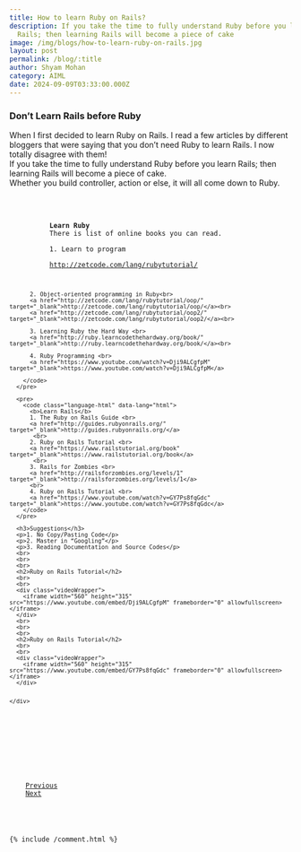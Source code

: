 ```yaml
---
title: How to learn Ruby on Rails?
description: If you take the time to fully understand Ruby before you learn
  Rails; then learning Rails will become a piece of cake
image: /img/blogs/how-to-learn-ruby-on-rails.jpg
layout: post
permalink: /blog/:title
author: Shyam Mohan
category: AIML
date: 2024-09-09T03:33:00.000Z
---
```



<div class="blog-post-content">
  <div class="container">
    <div class="col-md-8 col-md-offset-2">
      <h3>Don’t Learn Rails before Ruby</h3>
      <p>
        When I first decided to learn Ruby on Rails. I read a few articles by different bloggers that   were saying that you don’t need Ruby to learn Rails. I now totally disagree with them! <br>
        If you take the time to fully understand Ruby before you learn Rails; then learning Rails will become a piece of cake. <br>
        Whether you build controller, action or else, it will all come down to Ruby.
        <br>
      </p>
      <br>
      <pre>
        <code class="language-html" data-lang="html">
          <b>Learn Ruby</b>
          There is list of online books you can read. <br>
          1. Learn to program <br>
          <a href="http://zetcode.com/lang/rubytutorial/" target="_blank">http://zetcode.com/lang/rubytutorial/</a><br>

          2. Object-oriented programming in Ruby<br>
          <a href="http://zetcode.com/lang/rubytutorial/oop/" target="_blank">http://zetcode.com/lang/rubytutorial/oop/</a><br>
          <a href="http://zetcode.com/lang/rubytutorial/oop2/" target="_blank">http://zetcode.com/lang/rubytutorial/oop2/</a><br>

          3. Learning Ruby the Hard Way <br>
          <a href="http://ruby.learncodethehardway.org/book/" target="_blank">http://ruby.learncodethehardway.org/book/</a><br>

          4. Ruby Programming <br>
          <a href="https://www.youtube.com/watch?v=Dji9ALCgfpM" target="_blank">https://www.youtube.com/watch?v=Dji9ALCgfpM</a>

        </code>
      </pre>

      <pre>
        <code class="language-html" data-lang="html">
          <b>Learn Rails</b>
          1. The Ruby on Rails Guide <br>
          <a href="http://guides.rubyonrails.org/" target="_blank">http://guides.rubyonrails.org/</a>
           <br>
          2. Ruby on Rails Tutorial <br>
          <a href="https://www.railstutorial.org/book" target="_blank">https://www.railstutorial.org/book</a>
           <br>
          3. Rails for Zombies <br>
          <a href="http://railsforzombies.org/levels/1" target="_blank">http://railsforzombies.org/levels/1</a>
          <br>
          4. Ruby on Rails Tutorial <br>
          <a href="https://www.youtube.com/watch?v=GY7Ps8fqGdc" target="_blank">https://www.youtube.com/watch?v=GY7Ps8fqGdc</a>
        </code>
      </pre>

      <h3>Suggestions</h3>
      <p>1. No Copy/Pasting Code</p>
      <p>2. Master in “Googling”</p>
      <p>3. Reading Documentation and Source Codes</p>
      <br>
      <br>
      <br>
      <h2>Ruby on Rails Tutorial</h2>
      <br>
      <br>
      <div class="videoWrapper">
        <iframe width="560" height="315" src="https://www.youtube.com/embed/Dji9ALCgfpM" frameborder="0" allowfullscreen></iframe>
      </div>
      <br>
      <br>
      <br>
      <h2>Ruby on Rails Tutorial</h2>
      <br>
      <br>
      <div class="videoWrapper">
        <iframe width="560" height="315" src="https://www.youtube.com/embed/GY7Ps8fqGdc" frameborder="0" allowfullscreen></iframe>
      </div>


    </div>
  </div>
</div>

<div class="container">
  <div class="col-md-8 col-md-offset-2">
    <a href="/blog/2016/how-to-learn-ruby-on-rails.html" class="btn btn-default btn-round"><i class="fa fa-long-arrow-left fa-left"></i>Previous</a>
    <a href="/blog/2017/best-ruby-on-rails-cms.html" class="btn btn-default btn-round pull-right">Next<i class="fa fa-long-arrow-right fa-right"></i></a>
  </div>
</div>


{% include /comment.html %}
